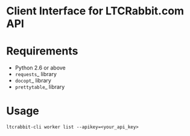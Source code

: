 Client Interface for LTCRabbit.com API
======================================

Requirements
============

* Python 2.6 or above
* `requests`_ library
* `docopt`_ library
* `prettytable`_ library

Usage
=====

    ltcrabbit-cli worker list --apikey=<your_api_key>
